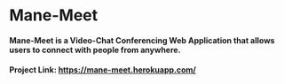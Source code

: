 # Mane-Meet

#### Mane-Meet is a Video-Chat Conferencing Web Application that allows users to connect with people from anywhere.
#### Project Link: https://mane-meet.herokuapp.com/
